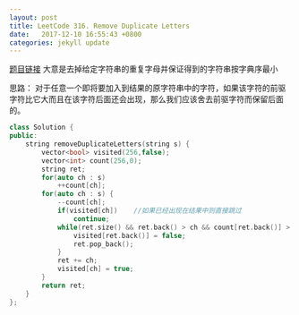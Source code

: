 ```yaml
---
layout: post
title: LeetCode 316. Remove Duplicate Letters
date:   2017-12-10 16:55:43 +0800
categories: jekyll update
---
```


[题目链接](https://leetcode.com/problems/remove-duplicate-letters/)
大意是去掉给定字符串的重复字母并保证得到的字符串按字典序最小  

思路：
对于任意一个即将要加入到结果的原字符串中的字符，如果该字符的前驱字符比它大而且在该字符后面还会出现，那么我们应该舍去前驱字符而保留后面的。
```C++
class Solution {
public:
    string removeDuplicateLetters(string s) {
        vector<bool> visited(256,false);
        vector<int> count(256,0);
        string ret;
        for(auto ch : s)
            ++count[ch];
        for(auto ch : s) {
            --count[ch];
            if(visited[ch])    //如果已经出现在结果中则直接跳过
                continue;
            while(ret.size() && ret.back() > ch && count[ret.back()] > 0) {
                visited[ret.back()] = false;
                ret.pop_back();
            }
            ret += ch;
            visited[ch] = true;
        }
        return ret;
    }
};
```
